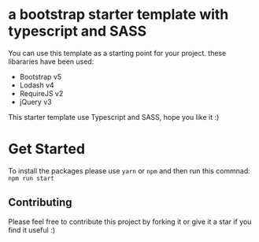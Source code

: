 # a bootstrap starter template with typescript and SASS

You can use this template as a starting point for your project. these libararies have been used:

- Bootstrap v5
- Lodash v4
- RequireJS v2
- jQuery v3

This starter template use Typescript and SASS, hope you like it :)

# Get Started

To install the packages please use `yarn` or `npm` and then run this commnad: `npm run start`

## Contributing

Please feel free to contribute this project by forking it or give it a star if you find it useful :)
